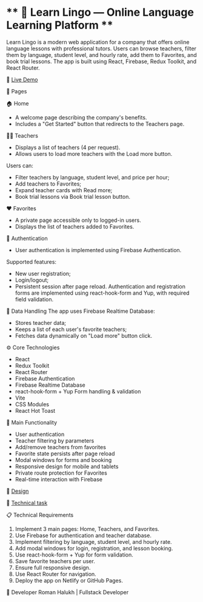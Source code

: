 # ** 🏫 Learn Lingo — Online Language Learning Platform **

Learn Lingo is a modern web application for a company that offers online language lessons with professional tutors.
Users can browse teachers, filter them by language, student level, and hourly rate, add them to Favorites, and book trial lessons.
The app is built using React, Firebase, Redux Toolkit, and React Router.

🚀 [Live Demo](https://learn-lingo-coral.vercel.app/)

🧩 Pages

🏠 Home

- A welcome page describing the company's benefits.
- Includes a "Get Started" button that redirects to the Teachers page.

👩‍🏫 Teachers

- Displays a list of teachers (4 per request).
- Allows users to load more teachers with the Load more button.

Users can:

- Filter teachers by language, student level, and price per hour;
- Add teachers to Favorites;
- Expand teacher cards with Read more;
- Book trial lessons via Book trial lesson button.

❤️ Favorites

- A private page accessible only to logged-in users.
- Displays the list of teachers added to Favorites.

🔐 Authentication

- User authentication is implemented using Firebase Authentication.

Supported features:

- New user registration;
- Login/logout;
- Persistent session after page reload.
  Authentication and registration forms are implemented using react-hook-form and Yup, with required field validation.

💾 Data Handling
The app uses Firebase Realtime Database:

- Stores teacher data;
- Keeps a list of each user's favorite teachers;
- Fetches data dynamically on "Load more" button click.

⚙️ Core Technologies

- React
- Redux Toolkit
- React Router
- Firebase Authentication
- Firebase Realtime Database
- react-hook-form + Yup Form handling & validation
- Vite
- CSS Modules
- React Hot Toast

🧠 Main Functionality

- User authentication
- Teacher filtering by parameters
- Add/remove teachers from favorites
- Favorite state persists after page reload
- Modal windows for forms and booking
- Responsive design for mobile and tablets
- Private route protection for Favorites
- Real-time interaction with Firebase

📐 [Design](https://www.figma.com/file/dewf5jVviSTuWMMyU3d8Mc/%D0%9F%D0%B5%D1%82-%D0%BF%D1%80%D0%BE%D1%94%D0%BA%D1%82-%D0%B4%D0%BB%D1%8F-%D0%9A%D0%A6?type=design&node-id=0-1&mode=design&t=jCmjSs9PeOjObYSc-0)

📐 [Technical task](https://docs.google.com/document/d/1ZB_MFgnnJj7t7OXtv5hESSwY6xRgVoACZKzgZczWc3Y/edit?tab=t.0)

📋 Technical Requirements

1. Implement 3 main pages: Home, Teachers, and Favorites.
2. Use Firebase for authentication and teacher database.
3. Implement filtering by language, student level, and hourly rate.
4. Add modal windows for login, registration, and lesson booking.
5. Use react-hook-form + Yup for form validation.
6. Save favorite teachers per user.
7. Ensure full responsive design.
8. Use React Router for navigation.
9. Deploy the app on Netlify or GitHub Pages.

🙂 Developer
Roman Halukh | Fullstack Developer
